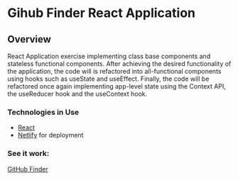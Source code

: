 

# Gihub Finder React Application

## Overview

React Application exercise implementing class base components and stateless functional components. After achieving the desired functionality of the application, the code will is refactored into all-functional components using hooks such as useState and useEffect. Finally, the code will be refactored once again implementing app-level state using the Context API, the useReducer hook and the useContext hook.

### Technologies in Use

- [React](https://reactjs.org/)
- [Netlify](https://www.netlify.com/) for deployment

### See it work:

[GitHub Finder](https://githubfinder86753090210.netlify.app/)

